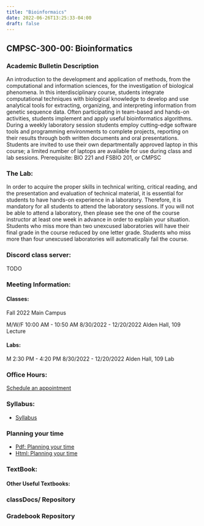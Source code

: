 ```yaml
---
title: "Bioinformaics"
date: 2022-06-26T13:25:33-04:00
draft: false
---
```

## CMPSC-300-00: Bioinformatics
### Academic Bulletin Description
An introduction to the development and application of methods, from the computational and information sciences, for the investigation of biological phenomena. In this interdisciplinary course, students integrate computational techniques with biological knowledge to develop and use analytical tools for extracting, organizing, and interpreting information from genetic sequence data. Often participating in team-based and hands-on activities, students implement and apply useful bioinformatics algorithms. During a weekly laboratory session students employ cutting-edge software tools and programming environments to complete projects, reporting on their results through both written documents and oral presentations. Students are invited to use their own departmentally approved laptop in this course; a limited number of laptops are available for use during class and lab sessions. Prerequisite: BIO 221 and FSBIO 201, or CMPSC

### The Lab:
In order to acquire the proper skills in technical writing, critical reading, and the presentation and evaluation of technical material, it is essential for students to have hands-on experience in a laboratory. Therefore, it is mandatory for all students to attend the laboratory sessions. If you will not be able to attend a laboratory, then please see the one of the course instructor at least one week in advance in order to explain your situation. Students who miss more than two unexcused laboratories will have their final grade in the course reduced by one letter grade. Students who miss more than four unexcused laboratories will automatically fail the course.

### Discord class server:
TODO

### Meeting Information:
#### Classes:
Fall 2022
Main Campus

M/W/F 10:00 AM - 10:50 AM
8/30/2022 - 12/20/2022
Alden Hall, 109 Lecture

#### Labs:

M 2:30 PM - 4:20 PM
8/30/2022 - 12/20/2022
Alden Hall, 109 Lab

### Office Hours:
[Schedule an appointment](/about/)

### Syllabus:
+ [Syllabus](/images/dataanalytics/obc_syllabus_301f2021.pdf)

### Planning your time
+ [Pdf: Planning your time](/images/bioinformatics/planningYourTime_cs300.pdf)
+ [Html: Planning your time](/images/bioinformatics/planningYourTime_cs300.html)


### TextBook:
#### Other Useful Textbooks:
### classDocs/ Repository
### Gradebook Repository
